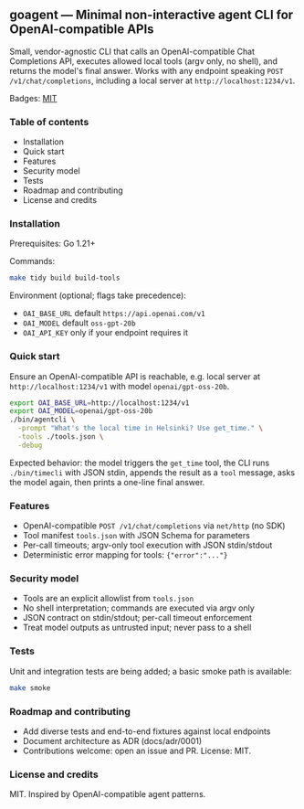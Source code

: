 ## goagent — Minimal non-interactive agent CLI for OpenAI‑compatible APIs

Small, vendor-agnostic CLI that calls an OpenAI-compatible Chat Completions API, executes allowed local tools (argv only, no shell), and returns the model's final answer. Works with any endpoint speaking `POST /v1/chat/completions`, including a local server at `http://localhost:1234/v1`.

Badges: [MIT](LICENSE)

### Table of contents
- Installation
- Quick start
- Features
- Security model
- Tests
- Roadmap and contributing
- License and credits

### Installation
Prerequisites: Go 1.21+

Commands:
```bash
make tidy build build-tools
```

Environment (optional; flags take precedence):
- `OAI_BASE_URL` default `https://api.openai.com/v1`
- `OAI_MODEL` default `oss-gpt-20b`
- `OAI_API_KEY` only if your endpoint requires it

### Quick start
Ensure an OpenAI-compatible API is reachable, e.g. local server at `http://localhost:1234/v1` with model `openai/gpt-oss-20b`.

```bash
export OAI_BASE_URL=http://localhost:1234/v1
export OAI_MODEL=openai/gpt-oss-20b
./bin/agentcli \
  -prompt "What's the local time in Helsinki? Use get_time." \
  -tools ./tools.json \
  -debug
```

Expected behavior: the model triggers the `get_time` tool, the CLI runs `./bin/timecli` with JSON stdin, appends the result as a `tool` message, asks the model again, then prints a one-line final answer.

### Features
- OpenAI-compatible `POST /v1/chat/completions` via `net/http` (no SDK)
- Tool manifest `tools.json` with JSON Schema for parameters
- Per-call timeouts; argv-only tool execution with JSON stdin/stdout
- Deterministic error mapping for tools: `{"error":"..."}`

### Security model
- Tools are an explicit allowlist from `tools.json`
- No shell interpretation; commands are executed via argv only
- JSON contract on stdin/stdout; per-call timeout enforcement
- Treat model outputs as untrusted input; never pass to a shell

### Tests
Unit and integration tests are being added; a basic smoke path is available:
```bash
make smoke
```

### Roadmap and contributing
- Add diverse tests and end-to-end fixtures against local endpoints
- Document architecture as ADR (docs/adr/0001)
- Contributions welcome: open an issue and PR. License: MIT.

### License and credits
MIT. Inspired by OpenAI-compatible agent patterns.
